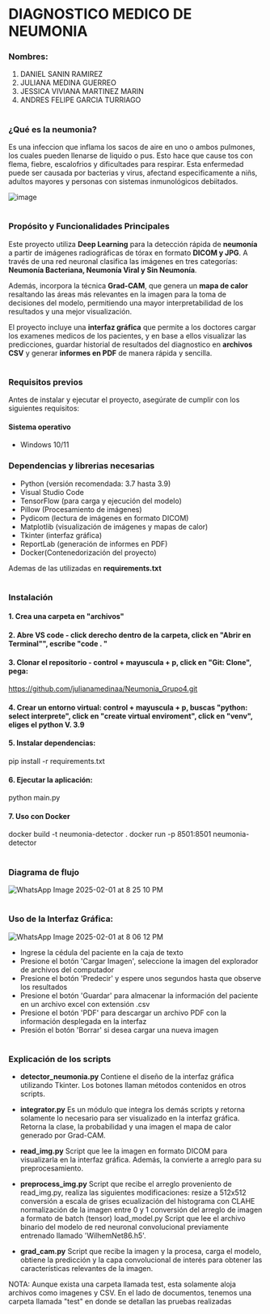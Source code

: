 #  **DIAGNOSTICO MEDICO DE NEUMONIA** 

### **Nombres:**
1. DANIEL SANIN RAMIREZ
2. JULIANA MEDINA GUERREO
3. JESSICA VIVIANA MARTINEZ MARIN
4. ANDRES FELIPE GARCIA TURRIAGO

# 

### **¿Qué es la neumonia?**
Es una infeccion que inflama los sacos de aire en uno o ambos pulmones, los cuales pueden llenarse de liquido o pus. Esto hace que cause tos con flema, fiebre, escalofrios y dificultades para respirar. Esta enfermedad puede ser causada por bacterias y virus, afectand especificamente a niñs, adultos mayores y personas con sistemas inmunológicos debiitados.

![image](https://github.com/user-attachments/assets/90e1190c-7ef8-46c4-a8aa-cc6c9b7979a9)

# 
### **Propósito y Funcionalidades Principales**  

Este proyecto utiliza **Deep Learning** para la detección rápida de **neumonía** a partir de imágenes radiográficas de tórax en formato **DICOM y JPG**. A través de una red neuronal clasifica las imágenes en tres categorías: **Neumonía Bacteriana, Neumonía Viral y Sin Neumonía**.  

Además, incorpora la técnica **Grad-CAM**, que genera un **mapa de calor** resaltando las áreas más relevantes en la imagen para la toma de decisiones del modelo, permitiendo una mayor interpretabilidad de los resultados y una mejor visualización.  

El proyecto incluye una **interfaz gráfica** que permite a los doctores cargar los examenes medicos de los pacientes, y en base a ellos visualizar las predicciones, guardar historial de resultados del diagnostico en **archivos CSV** y generar **informes en PDF** de manera rápida y sencilla.

#
### **Requisitos previos**

Antes de instalar y ejecutar el proyecto, asegúrate de cumplir con los siguientes requisitos:

#### **Sistema operativo**
- Windows 10/11

### **Dependencias y librerias necesarias**
- Python (versión recomendada: 3.7 hasta 3.9)
- Visual Studio Code
- TensorFlow (para carga y ejecución del modelo)
- Pillow (Procesamiento de imágenes)
- Pydicom (lectura de imágenes en formato DICOM)
- Matplotlib (visualización de imágenes y mapas de calor)
- Tkinter (interfaz gráfica)
- ReportLab (generación de informes en PDF)
- Docker(Contenedorización del proyecto)

Ademas de las utilizadas en **requirements.txt**

#
### **Instalación**

#### 1. Crea una carpeta en "archivos"

#### 2. Abre VS code - click derecho dentro de la carpeta, click en "Abrir en Terminal"", escribe "code . " 

#### 3. Clonar el repositorio - control + mayuscula + p, click en "Git: Clone", pega:

https://github.com/julianamedinaa/Neumonia_Grupo4.git

#### 4. Crear un entorno virtual: control + mayuscula + p, buscas "python: select interprete", click en "create virtual enviroment", click en "venv", eliges el python V. 3.9

#### 5. Instalar dependencias:

pip install -r requirements.txt

#### 6. Ejecutar la aplicación:

python main.py

#### 7. Uso con Docker

docker build -t neumonia-detector .
docker run -p 8501:8501 neumonia-detector
#
### Diagrama de flujo
![WhatsApp Image 2025-02-01 at 8 25 10 PM](https://github.com/user-attachments/assets/6de210d0-c1c3-492b-a98a-1207a3028b08)

#
### **Uso de la Interfaz Gráfica:**
![WhatsApp Image 2025-02-01 at 8 06 12 PM](https://github.com/user-attachments/assets/6c1124ce-6fd1-4b5b-9f1e-4949570c9a66)

- Ingrese la cédula del paciente en la caja de texto
- Presione el botón 'Cargar Imagen', seleccione la imagen del explorador de archivos del computador
- Presione el botón 'Predecir' y espere unos segundos hasta que observe los resultados
- Presione el botón 'Guardar' para almacenar la información del paciente en un archivo excel con extensión .csv
- Presione el botón 'PDF' para descargar un archivo PDF con la información desplegada en la interfaz
- Presión el botón 'Borrar' si desea cargar una nueva imagen

# 
### **Explicación de los scripts**

- **detector_neumonia.py**
  Contiene el diseño de la interfaz gráfica utilizando Tkinter.
  Los botones llaman métodos contenidos en otros scripts.

- **integrator.py**
  Es un módulo que integra los demás scripts y retorna solamente lo necesario para ser visualizado en la interfaz gráfica. Retorna la clase, la probabilidad y una imagen el mapa de calor generado por Grad-CAM.

- **read_img.py**
  Script que lee la imagen en formato DICOM para visualizarla en la interfaz gráfica. Además, la convierte a arreglo para su preprocesamiento.

- **preprocess_img.py**
  Script que recibe el arreglo proveniento de read_img.py, realiza las siguientes modificaciones:
  resize a 512x512
  conversión a escala de grises
  ecualización del histograma con CLAHE
  normalización de la imagen entre 0 y 1
  conversión del arreglo de imagen a formato de batch (tensor)
  load_model.py
  Script que lee el archivo binario del modelo de red neuronal convolucional previamente entrenado llamado 'WilhemNet86.h5'.

- **grad_cam.py**
  Script que recibe la imagen y la procesa, carga el modelo, obtiene la predicción y la capa convolucional de interés para obtener las características relevantes de la imagen.


NOTA: Aunque exista una carpeta llamada test, esta solamente aloja archivos como imagenes y CSV.
En el lado de documentos, tenemos una carpeta llamada "test" en donde se detallan las pruebas realizadas
